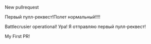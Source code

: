 New pullrequest

Первый пулл-реквест!Полет нормальный!!!!

Battlecrusier operational! Ура! Я отправляю первый пулл-реквест!

My First PR!
